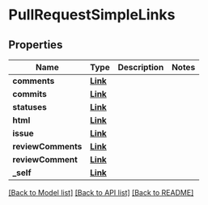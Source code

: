 # PullRequestSimpleLinks

## Properties
Name | Type | Description | Notes
------------ | ------------- | ------------- | -------------
**comments** | [**Link**](Link.md) |  | 
**commits** | [**Link**](Link.md) |  | 
**statuses** | [**Link**](Link.md) |  | 
**html** | [**Link**](Link.md) |  | 
**issue** | [**Link**](Link.md) |  | 
**reviewComments** | [**Link**](Link.md) |  | 
**reviewComment** | [**Link**](Link.md) |  | 
**_self** | [**Link**](Link.md) |  | 

[[Back to Model list]](../README.md#documentation-for-models) [[Back to API list]](../README.md#documentation-for-api-endpoints) [[Back to README]](../README.md)


